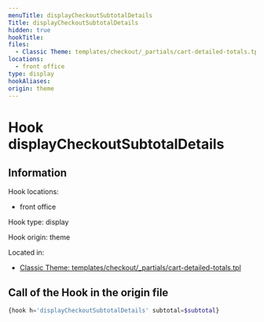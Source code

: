 ```yaml
---
menuTitle: displayCheckoutSubtotalDetails
Title: displayCheckoutSubtotalDetails
hidden: true
hookTitle: 
files:
  - Classic Theme: templates/checkout/_partials/cart-detailed-totals.tpl
locations:
  - front office
type: display
hookAliases:
origin: theme
---
```


# Hook displayCheckoutSubtotalDetails

## Information

Hook locations: 
  - front office

Hook type: display

Hook origin: theme

Located in: 
  - [Classic Theme: templates/checkout/_partials/cart-detailed-totals.tpl](https://github.com/PrestaShop/classic-theme/blob/develop/templates/checkout/_partials/cart-detailed-totals.tpl)

## Call of the Hook in the origin file

```php
{hook h='displayCheckoutSubtotalDetails' subtotal=$subtotal}
```